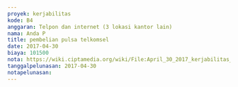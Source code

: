 ```yaml
---
proyek: kerjabilitas
kode: B4
anggaran: Telpon dan internet (3 lokasi kantor lain)
nama: Anda P
title: pembelian pulsa telkomsel
date: 2017-04-30
biaya: 101500
nota: https://wiki.ciptamedia.org/wiki/File:April_30_2017_kerjabilitas_B4_pulsa_2_anda.jpeg
tanggalpelunasan: 2017-04-30
notapelunasan:
---
```

